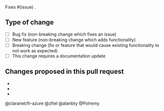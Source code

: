 Fixes #(issue) . 

## Type of change

- [ ] Bug fix (non-breaking change which fixes an issue)
- [ ] New feature (non-breaking change which adds functionality)
- [ ] Breaking change (fix or feature that would cause existing functionality to not work as expected)
- [ ] This change requires a documentation update

## Changes proposed in this pull request

-
-
-

@claranet/fr-azure @zfiel @alanbty @Polremy